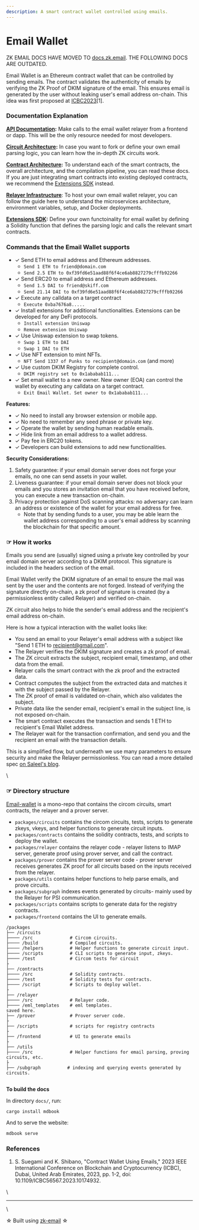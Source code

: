 ```yaml
---
description: A smart contract wallet controlled using emails.
---
```


# Email Wallet

ZK EMAIL DOCS HAVE MOVED TO [docs.zk.email](https://docs.zk.email). THE FOLLOWING DOCS ARE OUTDATED.

Email Wallet is an Ethereum contract wallet that can be controlled by sending emails. The contract validates the authenticity of emails by verifying the ZK Proof of DKIM signature of the email. This ensures email is generated by the user without leaking user's email address on-chain. This idea was first proposed at [ICBC2023](https://speakerdeck.com/sorasuegami/icbc2023-contract-wallet-using-emails)\[1].

### Documentation Explanation

[**API Documentation**](api-documentation.md)**:** Make calls to the email wallet relayer from a frontend or dapp. This will be the only resource needed for most developers.

[**Circuit Architecture**](circuit-architecture.md)**:** In case you want to fork or define your own email parsing logic, you can learn how the in-depth ZK circuits work.

[**Contract Architecture**](contract-architecture.md)**:** To understand each of the smart contracts, the overall architecture, and the compilation pipeline, you can read these docs. If you are just integrating smart contracts into existing deployed contracts, we recommend the [Extensions SDK](email-wallet-extensions-sdk.md) instead.&#x20;

[**Relayer Infrastructure**](relayer-infrastructure.md): To host your own email wallet relayer, you can follow the guide here to understand the microservices architecture, environment variables, setup, and Docker deployments.

[**Extensions SDK**](email-wallet-extensions-sdk.md)**:** Define your own functoinality for email wallet by defining a Solidity function that defines the parsing logic and calls the relevant smart contracts.

### **Commands that the Email Wallet supports**

* ✓ Send ETH to email address and Ethereum addresses.
  * `Send 1 ETH to friend@domain.com`
  * `Send 2.5 ETH to 0xf39fd6e51aad88f6f4ce6ab8827279cfffb92266`
* ✓ Send ERC20 to email address and Ethereum addresses.
  * `Send 1.5 DAI to friend@skiff.com`
  * `Send 21.14 DAI to 0xf39fd6e51aad88f6f4ce6ab8827279cfffb92266`
* ✓ Execute any calldata on a target contract
  * `Execute 0xba7676a8.....`
* ✓ Install extensions for additional functionalities. Extensions can be developed for any DeFi protocols.
  * `Install extension Uniswap`
  * `Remove extension Uniswap`
* ✓ Use Uniswap extension to swap tokens.
  * `Swap 1 ETH to DAI`
  * `Swap 1 DAI to ETH`
* ✓ Use NFT extension to mint NFTs.
  * `NFT Send 1337 of Punks to recipient@domain.com` (and more)
* ✓ Use custom DKIM Registry for complete control.
  * `DKIM registry set to 0x1ababab111...`
* ✓ Set email wallet to a new owner. New owner (EOA) can control the wallet by executing any calldata on a target contract.
  * `Exit Email Wallet. Set owner to 0x1ababab111...`

**Features:**

* ✓ No need to install any browser extension or mobile app.
* ✓ No need to remember any seed phrase or private key.
* ✓ Operate the wallet by sending human readable emails.
* ✓ Hide link from an email address to a wallet address.
* ✓ Pay fee in ERC20 tokens.
* ✓ Developers can build extensions to add new functionalities.

**Security Considerations:**

1. Safety guarantee: if your email domain server does not forge your emails, no one can send assets in your wallet.
2. Liveness guarantee: if your email domain server does not block your emails and you stores an invitation email that you have received before, you can execute a new transaction on-chain.
3. Privacy protection against DoS scanning attacks: no adversary can learn an address or existence of the wallet for your email address for free.
   * Note that by sending funds to a user, you may be able learn the wallet address corresponding to a user's email address by scanning the blockchain for that specific amount.

### ☞ How it works

Emails you send are (usually) signed using a private key controlled by your email domain server according to a DKIM protocol. This signature is included in the headers section of the email.

Email Wallet verify the DKIM signature of an email to ensure the mail was sent by the user and the contents are not forged. Instead of verifying the signature directly on-chain, a zk proof of signature is created (by a permissionless entity called Relayer) and verified on-chain.

ZK circuit also helps to hide the sender's email address and the recipient's email address on-chain.

Here is how a typical interaction with the wallet looks like:

* You send an email to your Relayer's email address with a subject like "Send 1 ETH to recipient@gmail.com".
* The Relayer verifies the DKIM signature and creates a zk proof of email.
* The ZK circuit extracts the subject, recipient email, timestamp, and other data from the email.
* Relayer calls the smart contract with the zk proof and the extracted data.
* Contract computes the subject from the extracted data and matches it with the subject passed by the Relayer.
* The ZK proof of email is validated on-chain, which also validates the subject.
* Private data like the sender email, recipient's email in the subject line, is not exposed on-chain.
* The smart contract executes the transaction and sends 1 ETH to recipient's Email Wallet address.
* The Relayer wait for the transaction confirmation, and send you and the recipient an email with the transaction details.

This is a simplified flow, but underneath we use many parameters to ensure security and make the Relayer permissionless. You can read a more detailed spec [on Saleel's blog](https://saleel.xyz/blog/email-wallet/).

\


### ☞ Directory structure

[Email-wallet](https://github.com/zkemail/email-wallet) is a mono-repo that contains the circom circuits, smart contracts, the relayer and a prover server.

* `packages/circuits` contains the circom circuits, tests, scripts to generate zkeys, vkeys, and helper functions to generate circuit inputs.
* `packages/contracts` contains the solidity contracts, tests, and scripts to deploy the wallet.
* `packages/relayer` contains the relayer code - relayer listens to IMAP server, generate proof using prover server, and call the contract.
* `packages/prover` contains the prover server code - prover server receives generates ZK proof for all circuits based on the inputs received from the relayer.
* `packages/utils` contains helper functions to help parse emails, and prove circuits.
* `packages/subgraph` indexes events generated by circuits- mainly used by the Relayer for PSI communication.
* `packages/scripts` contains scripts to generate data for the registry contracts.
* `packages/frontend` contains the UI to generate emails.

```
/packages
├── /circuits
├──── /src              # Circom circuits.
├──── /build            # Compiled circuits.
├──── /helpers          # Helper functions to generate circuit input.
├──── /scripts          # CLI scripts to generate input, zkeys.
├──── /test             # Circom tests for circuit
├
├── /contracts
├──── /src              # Solidity contracts.
├──── /test             # Solidity tests for contracts.
├──── /script           # Scripts to deploy wallet.
├
├── /relayer
├──── /src              # Relayer code.
├──── /eml_templates    # eml templates.
saved here.
├── /prover             # Prover server code.
├
├── /scripts            # scripts for registry contracts
├
├── /frontend           # UI to generate emails
├
├── /utils
├──── /src              # Helper functions for email parsing, proving circuits, etc.
├
├── /subgraph          # indexing and querying events generated by circuits.


```

**To build the docs**

In directory `docs/`, run:

```
cargo install mdbook
```

And to serve the website:

```sh
mdbook serve
```

### References

1. S. Suegami and K. Shibano, "Contract Wallet Using Emails," 2023 IEEE International Conference on Blockchain and Cryptocurrency (ICBC), Dubai, United Arab Emirates, 2023, pp. 1-2, doi: 10.1109/ICBC56567.2023.10174932.

\


***

\


☆ Built using [zk-email](https://github.com/zkemail/zk-email-verify) ☆
